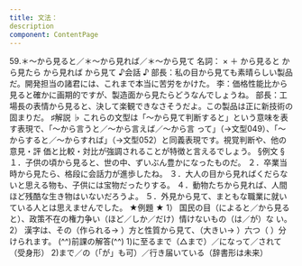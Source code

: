 ```yaml
---
title: 文法：
description
component: ContentPage
---
```



59.＊～から見ると／＊～から見れば／＊～から見て
名詞： × ＋ から見ると から見たら から見れば から見て
♪会話 ♪
部長：私の目から見ても素晴らしい製品だ。開発担当の諸君には、これまで本当に苦労をかけた。
李：価格性能比から見ると確かに画期的ですが、製造面から見たらどうなんでしょうね。
部長：工場長の表情から見ると、決して楽観できなさそうだよ。この製品は正に新技術の固まりだ。
♯解説 ♭
これらの文型は「～から見て判断すると」という意味を表す表現で、「～から言うと／～から言えば／～から言 って」（→文型049）、「～からすると／～からすれば」（→文型052）と同義表現です。視覚判断や、他の意見・評 価と比較・対比が強調されることが特徴と言えるでしょう。
§例文 §
１．子供の頃から見ると、世の中、ずいぶん豊かになったものだ。
２．卒業当時から見たら、格段に会話力が進歩したね。
３．大人の目から見ればくだらないと思える物も、子供には宝物だったりする。
４．動物たちから見れば、人間ほど残酷な生き物はいないだろうよ。
５．外見から見て、まともな職業に就いている人とは思えませんでした。
★例題 ★
1） 国民の目（によると／から見ると）、政策不在の権力争い（ほど／しか／だけ）情けないもの（は／が）な
い。
2） 漢字は、その（作られる→ ）方と性質から見て、（大きい→ ）六つ（ ）分けられます。
(^^)前課の解答(^^)
1)に至るまで（△まで）／になって／されて（受身形）
2)まで／の（「が」も可）／行き届いている（辞書形は未来）

